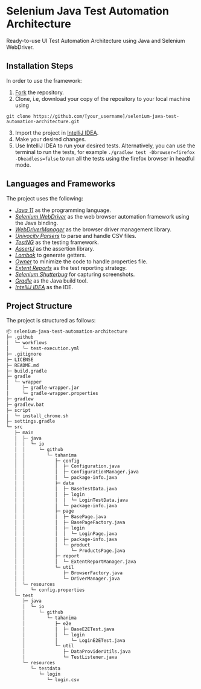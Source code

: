 # Selenium Java Test Automation Architecture

Ready-to-use UI Test Automation Architecture using Java and Selenium WebDriver. 

## Installation Steps

In order to use the framework:

1. [Fork](https://github.com/Tahanima/selenium-java-test-automation-architecture/fork) the repository.
2. Clone, i.e, download your copy of the repository to your local machine using
```
git clone https://github.com/[your_username]/selenium-java-test-automation-architecture.git
```
3. Import the project in [IntelliJ IDEA](https://www.jetbrains.com/idea/download/).
4. Make your desired changes.
5. Use IntelliJ IDEA to run your desired tests. Alternatively, you can use the terminal to run the tests, for example `./gradlew test -Dbrowser=firefox -Dheadless=false` to run all the tests using the firefox browser in headful mode.

## Languages and Frameworks

The project uses the following:
- *[Java 11](https://openjdk.java.net/projects/jdk/11/)* as the programming language.
- *[Selenium WebDriver](https://www.selenium.dev/)* as the web browser automation framework using the Java binding.
- *[WebDriverManager](https://bonigarcia.dev/webdrivermanager/)* as the browser driver management library.
- *[Univocity Parsers](https://www.univocity.com/pages/univocity_parsers_tutorial)* to parse and handle CSV files.
- *[TestNG](https://testng.org/doc/)* as the testing framework.
- *[AssertJ](https://assertj.github.io/doc/)* as the assertion library.
- *[Lombok](https://projectlombok.org/)* to generate getters.
- *[Owner](http://owner.aeonbits.org/)* to minimize the code to handle properties file.
- *[Extent Reports](https://www.extentreports.com/)* as the test reporting strategy.
- *[Selenium Shutterbug](https://github.com/assertthat/selenium-shutterbug)* for capturing screenshots.
- *[Gradle](https://gradle.org/)* as the Java build tool.
- *[IntelliJ IDEA](https://www.jetbrains.com/idea/)* as the IDE.

## Project Structure

The project is structured as follows:

```bash
📦 selenium-java-test-automation-architecture   
├─ .github  
│  └─ workflows  
│     └─ test-execution.yml  
├─ .gitignore  
├─ LICENSE  
├─ README.md  
├─ build.gradle  
├─ gradle  
│  └─ wrapper  
│     ├─ gradle-wrapper.jar  
│     └─ gradle-wrapper.properties  
├─ gradlew  
├─ gradlew.bat  
├─ script  
│  └─ install_chrome.sh  
├─ settings.gradle  
└─ src  
   ├─ main  
   │  ├─ java  
   │  │  └─ io  
   │  │     └─ github  
   │  │        └─ tahanima  
   │  │           ├─ config  
   │  │           │  ├─ Configuration.java  
   │  │           │  ├─ ConfigurationManager.java  
   │  │           │  └─ package-info.java  
   │  │           ├─ data  
   │  │           │  ├─ BaseTestData.java  
   │  │           │  ├─ login  
   │  │           │  │  └─ LoginTestData.java  
   │  │           │  └─ package-info.java  
   │  │           ├─ page  
   │  │           │  ├─ BasePage.java  
   │  │           │  ├─ BasePageFactory.java  
   │  │           │  ├─ login   
   │  │           │  │  └─ LoginPage.java  
   │  │           │  ├─ package-info.java  
   │  │           │  └─ product  
   │  │           │     └─ ProductsPage.java  
   │  │           ├─ report  
   │  │           │  └─ ExtentReportManager.java  
   │  │           └─ util  
   │  │              ├─ BrowserFactory.java  
   │  │              └─ DriverManager.java  
   │  └─ resources  
   │     └─ config.properties  
   └─ test  
      ├─ java  
      │  └─ io  
      │     └─ github  
      │        └─ tahanima  
      │           ├─ e2e  
      │           │  ├─ BaseE2ETest.java  
      │           │  └─ login  
      │           │     └─ LoginE2ETest.java  
      │           └─ util  
      │              ├─ DataProviderUtils.java  
      │              └─ TestListener.java  
      └─ resources  
         └─ testdata  
            └─ login  
               └─ login.csv  
```
